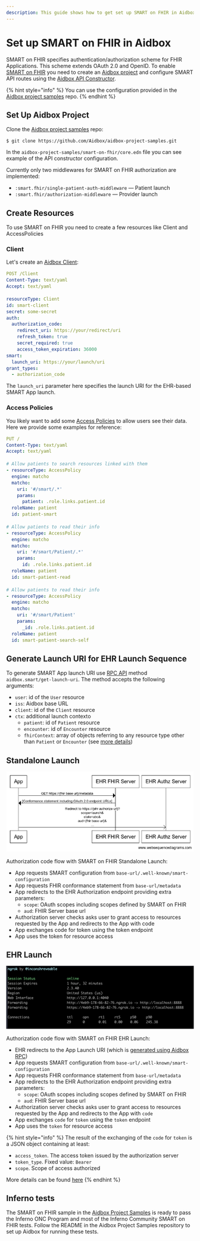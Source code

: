 ```yaml
---
description: This guide shows how to get set up SMART on FHIR in Aidbox
---
```


# Set up SMART on FHIR in Aidbox

SMART on FHIR specifies authentication/authorization scheme for FHIR Applications. This scheme extends OAuth 2.0 and OpenID. To enable [SMART on FHIR](https://smarthealthit.org/) you need to create an [Aidbox project](../../../aidbox-configuration/aidbox-zen-lang-project/) and configure SMART API routes using the [Aidbox API Constructor](../../../aidbox-configuration/aidbox-api-constructor.md).

{% hint style="info" %}
You can use the configuration provided in the [Aidbox project samples](https://github.com/Aidbox/aidbox-project-samples) repo.
{% endhint %}

## Set Up Aidbox Project

Clone the [Aidbox project samples](https://github.com/Aidbox/aidbox-project-samples) repo:

```shell-session
$ git clone https://github.com/Aidbox/aidbox-project-samples.git
```

In the `aidbox-project-samples/smart-on-fhir/core.edn` file you can see example of the API constructor configuration.

Currently only two middlewares for SMART on FHIR authorization are implemented:

* `:smart.fhir/single-patient-auth-middleware` — Patient launch
* `:smart.fhir/authorization-middleware` — Provider launch

## Create Resources

To use SMART on FHIR you need to create a few resources like Client and AccessPolicies

### Client

Let's create an [Aidbox Client](https://docs.aidbox.app/security-and-access-control-1/overview#client):

```yaml
POST /Client
Content-Type: text/yaml
Accept: text/yaml

resourceType: Client
id: smart-client
secret: some-secret
auth:
  authorization_code:
    redirect_uri: https://your/redirect/uri
    refresh_token: true
    secret_required: true
    access_token_expiration: 36000
smart:
  launch_uri: https://your/launch/uri
grant_types:
  - authorization_code
```

The `launch_uri` parameter here specifies the launch URI for the EHR-based SMART App launch.

### Access Policies

You likely want to add some [Access Policies](../../security/) to allow users see their data. Here we provide some examples for reference:

```yaml
PUT /
Content-Type: text/yaml
Accept: text/yaml

# Allow patients to search resources linked with them
- resourceType: AccessPolicy
  engine: matcho
  matcho:
    uri: '#/smart/.*'
    params:
      patient: .role.links.patient.id
  roleName: patient
  id: patient-smart

# Allow patients to read their info
- resourceType: AccessPolicy
  engine: matcho
  matcho:
    uri: '#/smart/Patient/.*'
    params:
      id: .role.links.patient.id
  roleName: patient
  id: smart-patient-read

# Allow patients to read their info
- resourceType: AccessPolicy
  engine: matcho
  matcho:
    uri: '#/smart/Patient'
    params:
      _id: .role.links.patient.id
  roleName: patient
  id: smart-patient-search-self
```

## Generate Launch URI for EHR Launch Sequence

To generate SMART App launch URI use [RPC API](../../../api-1/rpc-api.md) method `aidbox.smart/get-launch-uri`. The method accepts the following arguments:

* `user`: id of the `User` resource
* `iss`: Aidbox base URL
* `client`: id of the `Client` resource
* `ctx`: additional launch contextо
  * `patient`: id of `Patient` resource
  * `encounter`: id of `Encounter` resource
  * `fhirContext`: array of objects referring to any resource type other than `Patient` or `Encounter` (see [more details](https://build.fhir.org/ig/HL7/smart-app-launch/scopes-and-launch-context.html#fhir-context))

## Standalone Launch

![Standalone launch sequence](<../../../.gitbook/assets/image (101).png>)

Authorization code flow with SMART on FHIR Standalone Launch:

* App requests SMART configuration from `base-url/.well-known/smart-configuration`
* App requests FHIR conformance statement from `base-url/metadata`
* App redirects to the EHR Authorization endpoint providing extra parameters:
  * `scope`: OAuth scopes including scopes defined by SMART on FHIR
  * `aud`: FHIR Server base url
* Authorization server checks asks user to grant access to resources requested by the App and redirects to the App with code
* App exchanges code for token using the token endpoint
* App uses the token for resource access

## EHR Launch

![EHR Launch Sequence](<../../../.gitbook/assets/image (93) (1).png>)

Authorization code flow with SMART on FHIR EHR Launch:

* EHR redirects to the App Launch URI (which is [generated using Aidbox RPC](smart-on-fhir-app-launch.md#generate-launch-uri-for-ehr-launch-sequence))
* App requests SMART configuration from `base-url/.well-known/smart-configuration`
* App requests FHIR conformance statement from `base-url/metadata`
* App redirects to the EHR Authorization endpoint providing extra parameters:
  * `scope`: OAuth scopes including scopes defined by SMART on FHIR
  * `aud`: FHIR Server base url
* Authorization server checks asks user to grant access to resources requested by the App and redirects to the App with `code`
* App exchanges `code` for `token` using the `token` endpoint
* App uses the `token` for resource access

{% hint style="info" %}
The result of the exchanging of the `code` for `token` is a JSON object containing at least:

* `access_token`. The access token issued by the authorization server
* `token_type`. Fixed value: `Bearer`
* `scope`. Scope of access authorized

More details can be found [here](https://www.hl7.org/fhir/smart-app-launch/app-launch.html#response-5)
{% endhint %}

## Inferno tests

The SMART on FHIR sample in the [Aidbox Project Samples](https://github.com/Aidbox/aidbox-project-samples) is ready to pass the Inferno ONC Program and most of the Inferno Community SMART on FHIR tests. Follow the README in the Aidbox Project Samples repository to set up Aidbox for running these tests.
